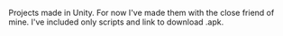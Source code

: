 Projects made in Unity. For now I've made them with the close friend of mine. I've included only scripts and link to download .apk.
